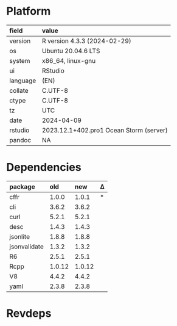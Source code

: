 # Platform

|field    |value                                   |
|:--------|:---------------------------------------|
|version  |R version 4.3.3 (2024-02-29)            |
|os       |Ubuntu 20.04.6 LTS                      |
|system   |x86_64, linux-gnu                       |
|ui       |RStudio                                 |
|language |(EN)                                    |
|collate  |C.UTF-8                                 |
|ctype    |C.UTF-8                                 |
|tz       |UTC                                     |
|date     |2024-04-09                              |
|rstudio  |2023.12.1+402.pro1 Ocean Storm (server) |
|pandoc   |NA                                      |

# Dependencies

|package      |old    |new    |Δ  |
|:------------|:------|:------|:--|
|cffr         |1.0.0  |1.0.1  |*  |
|cli          |3.6.2  |3.6.2  |   |
|curl         |5.2.1  |5.2.1  |   |
|desc         |1.4.3  |1.4.3  |   |
|jsonlite     |1.8.8  |1.8.8  |   |
|jsonvalidate |1.3.2  |1.3.2  |   |
|R6           |2.5.1  |2.5.1  |   |
|Rcpp         |1.0.12 |1.0.12 |   |
|V8           |4.4.2  |4.4.2  |   |
|yaml         |2.3.8  |2.3.8  |   |

# Revdeps

